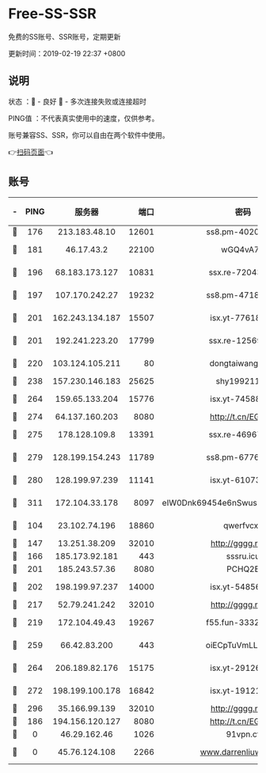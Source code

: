 # Free-SS-SSR

免费的SS账号、SSR账号，定期更新

更新时间：2019-02-19 22:37 +0800

## 说明

状态     ：🙂 - 良好 🙁 - 多次连接失败或连接超时

PING值   ：不代表真实使用中的速度，仅供参考。

账号兼容SS、SSR，你可以自由在两个软件中使用。

👉[扫码页面](https://liesauer.github.io/free-ss-ssr.github.io/)👈

## 账号

|-|PING|服务器|端口|密码|加密方式|区域|
|:----:|:----:|:-----:|-----:|:----:|:----:|:----:|
|🙂|176|213.183.48.10|12601|ss8.pm-40202630|rc4-md5|RU|
|🙂|181|46.17.43.2|22100|wGQ4vA7D|aes-256-gcm|RU|
|🙂|196|68.183.173.127|10831|ssx.re-72043236|aes-256-cfb|US|
|🙂|197|107.170.242.27|19232|ss8.pm-47184551|aes-256-cfb|US|
|🙂|201|162.243.134.187|15507|isx.yt-77618718|aes-256-cfb|US|
|🙂|201|192.241.223.20|17799|ssx.re-12569451|aes-256-cfb|US|
|🙂|220|103.124.105.211|80|dongtaiwang.com|aes-256-cfb|US|
|🙂|238|157.230.146.183|25625|shy19921124|rc4-md5|US|
|🙂|264|159.65.133.204|15776|isx.yt-74588926|aes-256-cfb|SG|
|🙂|274|64.137.160.203|8080|http://t.cn/EGJIyrl|rc4-md5|CA|
|🙂|275|178.128.109.8|13391|ssx.re-46967706|aes-256-cfb|SG|
|🙂|279|128.199.154.243|11789|ss8.pm-67760833|aes-256-cfb|SG|
|🙂|280|128.199.97.239|11141|isx.yt-61073883|aes-256-cfb|SG|
|🙂|311|172.104.33.178|8097|eIW0Dnk69454e6nSwuspv9DmS201tQ0D|aes-256-cfb|SG|
|🙂|104|23.102.74.196|18860|qwerfvcxz|aes-256-gcm|JP|
|🙂|147|13.251.38.209|32010|http://gggg.rocks|chacha20|SG|
|🙂|166|185.173.92.181|443|sssru.icu|rc4-md5|RU|
|🙂|201|185.243.57.36|8080|PCHQ2E|rc4-md5|US|
|🙂|202|198.199.97.237|14000|isx.yt-54856932|aes-256-cfb|US|
|🙂|217|52.79.241.242|32010|http://gggg.rocks|chacha20|KR|
|🙂|219|172.104.49.43|19267|f55.fun-33324216|aes-256-cfb|SG|
|🙂|259|66.42.83.200|443|oiECpTuVmLLxk4Ts|aes-256-cfb|US|
|🙂|264|206.189.82.176|15175|isx.yt-29126697|aes-256-cfb|SG|
|🙂|272|198.199.100.178|16842|isx.yt-19121084|aes-256-cfb|US|
|🙂|296|35.166.99.139|32010|http://gggg.rocks|chacha20|US|
|🙁|186|194.156.120.127|8080|http://t.cn/EGJIyrl|rc4-md5|RU|
|🙁|0|46.29.162.46|1026|91vpn.cf|rc4-md5|RU|
|🙁|0|45.76.124.108|2266|www.darrenliuwei.com|aes-256-cfb|AU|
